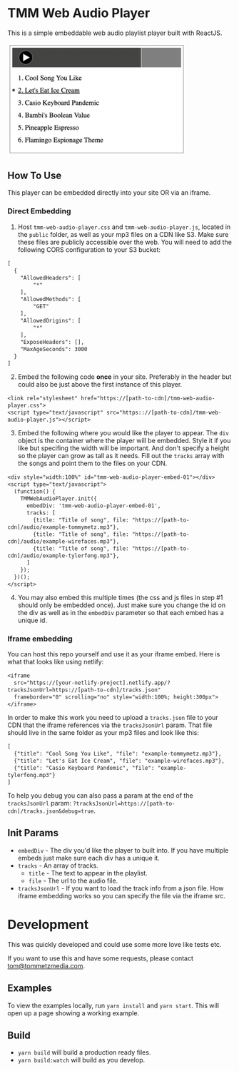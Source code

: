 # TMM Web Audio Player

This is a simple embeddable web audio playlist player built with ReactJS.

<img src="https://github.com/tommymetz/TMM-Web-Audio-Player/blob/main/screenshot.png?raw=true" width="400"/>

## How To Use

This player can be embedded directly into your site OR via an iframe.

### Direct Embedding

1. Host `tmm-web-audio-player.css` and `tmm-web-audio-player.js`, located in the
   `public` folder, as well as your mp3 files on a CDN like S3. Make sure these
   files are publicly accessible over the web. You will need to add the
   following CORS configuration to your S3 bucket:

```
[
  {
    "AllowedHeaders": [
        "*"
    ],
    "AllowedMethods": [
        "GET"
    ],
    "AllowedOrigins": [
        "*"
    ],
    "ExposeHeaders": [],
    "MaxAgeSeconds": 3000
  }
]
```

2. Embed the following code **once** in your site. Preferably in the header but could
also be just above the first instance of this player.
```
<link rel="stylesheet" href="https://[path-to-cdn]/tmm-web-audio-player.css">
<script type="text/javascript" src="https:://[path-to-cdn]/tmm-web-audio-player.js"></script>
```

3. Embed the following where you would like the player to appear. The `div`
   object is the container where the player will be embedded. Style it if you
   like but specifing the width will be important. And don't specify a height so
   the player can grow as tall as it needs. Fill out the `tracks` array with the
   songs and point them to the files on your CDN.
```
<div style="width:100%" id="tmm-web-audio-player-embed-01"></div>
<script type="text/javascript">
  (function() {
    TMMWebAudioPlayer.init({
      embedDiv: 'tmm-web-audio-player-embed-01',
      tracks: [
        {title: "Title of song", file: "https://[path-to-cdn]/audio/example-tommymetz.mp3"},
        {title: "Title of song", file: "https://[path-to-cdn]/audio/example-wirefaces.mp3"},
        {title: "Title of song", file: "https://[path-to-cdn]/audio/example-tylerfong.mp3"},
      ]
    });
  })();
</script>
```

4. You may also embed this multiple times (the css and js files in step #1
   should only be embedded once). Just make sure you change the id on the div
   as well as in the `embedDiv` parameter so that each embed has a unique id.

### Iframe embedding

You can host this repo yourself and use it as your iframe embed. Here is what
that looks like using netlify:

```
<iframe 
  src="https://[your-netlify-project].netlify.app/?tracksJsonUrl=https://[path-to-cdn]/tracks.json"
  frameborder="0" scrolling="no" style="width:100%; height:300px"></iframe>
```

In order to make this work you need to upload a `tracks.json` file to your CDN
that the iframe references via the `tracksJsonUrl` param. That file should live
in the same folder as your mp3 files and look like this:

```
[
  {"title": "Cool Song You Like", "file": "example-tommymetz.mp3"},
  {"title": "Let's Eat Ice Cream", "file": "example-wirefaces.mp3"},
  {"title": "Casio Keyboard Pandemic", "file": "example-tylerfong.mp3"}
]
```

To help you debug you can also pass a param at the end of the `tracksJsonUrl`
param: `?tracksJsonUrl=https://[path-to-cdn]/tracks.json&debug=true`.


## Init Params
- `embedDiv` - The div you'd like the player to built into. If you have
  multiple embeds just make sure each div has a unique it.
- `tracks` - An array of tracks.
  - `title` - The text to appear in the playlist.
  - `file` - The url to the audio file.
- `tracksJsonUrl` - If you want to load the track info from a json file. How
  iframe embedding works so you can specify the file via the iframe src.

# Development

This was quickly developed and could use some more love like tests etc.

If you want to use this and have some requests, please contact tom@tommetzmedia.com.

## Examples

To view the examples locally, run `yarn install` and `yarn start`. This will
open up a page showing a working example.

## Build

- `yarn build` will build a production ready files.
- `yarn build:watch` will build as you develop.

